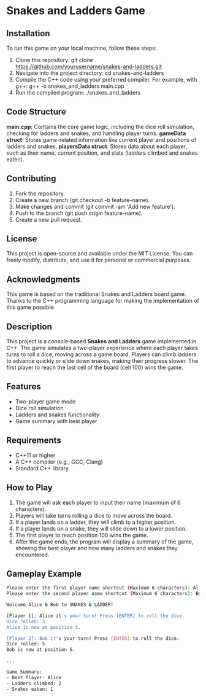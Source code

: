 # Snakes and Ladders Game

## Installation
To run this game on your local machine, follow these steps:
1. Clone this repository:
  git clone https://github.com/yourusername/snakes-and-ladders.git
2. Navigate into the project directory:
  cd snakes-and-ladders
3. Compile the C++ code using your preferred compiler. For example, with g++:
  g++ -o snakes_and_ladders main.cpp
4. Run the compiled program:
  ./snakes_and_ladders

## Code Structure
**main.cpp**: Contains the core game logic, including the dice roll simulation, checking for ladders and snakes, and handling player turns.
**gameData struct**: Stores game-related information like current player and positions of ladders and snakes.
**playersData struct**: Stores data about each player, such as their name, current position, and stats (ladders climbed and snakes eaten).

## Contributing
1. Fork the repository.
2. Create a new branch (git checkout -b feature-name).
3. Make changes and commit (git commit -am 'Add new feature').
4. Push to the branch (git push origin feature-name).
5. Create a new pull request.

## License
This project is open-source and available under the MIT License. You can freely modify, distribute, and use it for personal or commercial purposes.

## Acknowledgments
This game is based on the traditional Snakes and Ladders board game.
Thanks to the C++ programming language for making the implementation of this game possible.

## Description

This project is a console-based **Snakes and Ladders** game implemented in C++. The game simulates a two-player experience where each player takes turns to roll a dice, moving across a game board. Players can climb ladders to advance quickly or slide down snakes, making their progress slower. The first player to reach the last cell of the board (cell 100) wins the game.

## Features

- Two-player game mode
- Dice roll simulation
- Ladders and snakes functionality
- Game summary with best player

## Requirements

- C++11 or higher
- A C++ compiler (e.g., GCC, Clang)
- Standard C++ library

## How to Play

1. The game will ask each player to input their name (maximum of 6 characters).
2. Players will take turns rolling a dice to move across the board.
3. If a player lands on a ladder, they will climb to a higher position.
4. If a player lands on a snake, they will slide down to a lower position.
5. The first player to reach position 100 wins the game.
6. After the game ends, the program will display a summary of the game, showing the best player and how many ladders and snakes they encountered.

## Gameplay Example

```bash
Please enter the first player name shortcut (Maximum 6 characters): Alice
Please enter the second player name shortcut (Maximum 6 characters): Bob

Welcome Alice & Bob to SNAKES & LADDER!

[Player 1]: Alice it's your turn! Press [ENTER] to roll the dice.
Dice rolled: 3
Alice is now at position 3.

[Player 2]: Bob it's your turn! Press [ENTER] to roll the dice.
Dice rolled: 5
Bob is now at position 5.

...

Game Summary:
- Best Player: Alice
- Ladders climbed: 2
- Snakes eaten: 1
